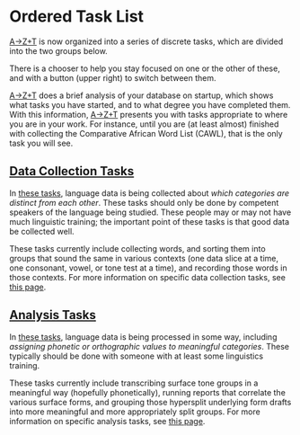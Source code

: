 # Ordered Task List
[A→Z+T] is now organized into a series of discrete tasks, which are divided into the two groups below.

There is a chooser to help you stay focused on one or the other of these, and with a button (upper right) to switch between them.

[A→Z+T] does a brief analysis of your database on startup, which shows what tasks you have started, and to what degree you have completed them. With this information, [A→Z+T] presents you with tasks appropriate to where you are in your work. For instance, until you are (at least almost) finished with collecting the Comparative African Word List (CAWL), that is the only task you will see.

## [Data Collection Tasks](TASKSCOLLECTION.md)

In [these tasks](TASKSCOLLECTION.md), language data is being collected about _which categories are distinct from each other_. These tasks should only be done by competent speakers of the language being studied. These people may or may not have much linguistic training; the important point of these tasks is that good data be collected well.

These tasks currently include collecting words, and sorting them into groups that sound the same in various contexts (one data slice at a time, one consonant, vowel, or tone test at a time), and recording those words in those contexts. For more information on specific data collection tasks, see [this page](TASKSCOLLECTION.md).

## [Analysis Tasks](TASKSANALYSIS.md)

In [these tasks](TASKSANALYSIS.md), language data is being processed in some way, including _assigning phonetic or orthographic values to meaningful categories_. These typically should be done with someone with at least some linguistics training.

These tasks currently include transcribing surface tone groups in a meaningful way (hopefully phonetically), running reports that correlate the various surface forms, and grouping those hypersplit underlying form drafts into more meaningful and more appropriately split groups. For more information on specific analysis tasks, see [this page](TASKSANALYSIS.md).

[A→Z+T]:  https://github.com/kent-rasmussen/azt
[WeSay]:  https://software.sil.org/wesay/
[FLEx]: https://software.sil.org/fieldworks/
[LIFT]: https://code.google.com/archive/p/lift-standard/
[Praat]: https://www.fon.hum.uva.nl/praat/

